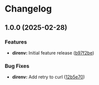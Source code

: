 # Changelog

## 1.0.0 (2025-02-28)


### Features

* **direnv:** Initial feature release ([b97f2be](https://github.com/memes/devcontainers-features/commit/b97f2bebff3eb29f636b3ef2f812acb3abf5fce4))


### Bug Fixes

* **direnv:** Add retry to curl ([12b5e70](https://github.com/memes/devcontainers-features/commit/12b5e70edcab7e3a3df949226471e075d0a556b0))
